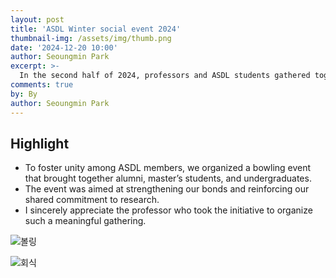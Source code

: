 ```yaml
---
layout: post
title: 'ASDL Winter social event 2024'
thumbnail-img: /assets/img/thumb.png
date: '2024-12-20 10:00'
author: Seoungmin Park
excerpt: >-
  In the second half of 2024, professors and ASDL students gathered together for a year-end party to wrap up the year.
comments: true
by: By
author: Seoungmin Park
---
```

## Highlight
- To foster unity among ASDL members, we organized a bowling event that brought together alumni, master’s students, and undergraduates.
- The event was aimed at strengthening our bonds and reinforcing our shared commitment to research.
- I sincerely appreciate the professor who took the initiative to organize such a meaningful gathering.


![볼링](https://github.com/user-attachments/assets/7a0e3b3a-a629-434e-85ea-eb2a21050643)

![회식](https://github.com/user-attachments/assets/0b0b3826-4ba1-448d-97b5-963b5316517f)


<!---
### 

---
layout: post
title: Flake it till you make it
subtitle: Excerpt from Soulshaping by Jeff Brown
cover-img: /assets/img/path.jpg
thumbnail-img: /assets/img/thumb.png
share-img: /assets/img/path.jpg
tags: [books, test]
author: Sharon Smith and Barry Simpson
---

--->